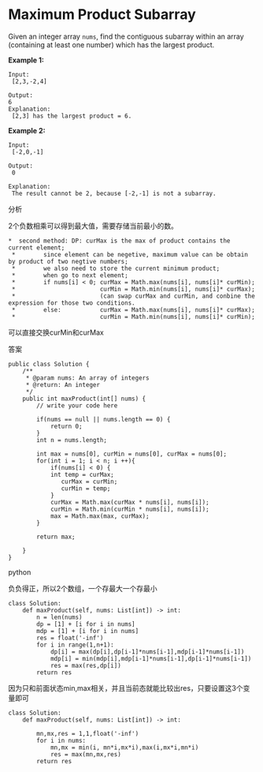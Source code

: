 # Maximum Product Subarray

Given an integer array `nums`, find the contiguous subarray within an array \(containing at least one number\) which has the largest product.

**Example 1:**

```text
Input:
 [2,3,-2,4]

Output:
6
Explanation:
 [2,3] has the largest product = 6.
```

**Example 2:**

```text
Input:
 [-2,0,-1]

Output:
 0

Explanation:
 The result cannot be 2, because [-2,-1] is not a subarray.
```

分析

2个负数相乘可以得到最大值，需要存储当前最小的数。

```text
*  second method: DP: curMax is the max of product contains the current element;
 *        since element can be negetive, maximum value can be obtain by product of two negtive numbers;
 *        we also need to store the current minimum product;
 *        when go to next element;
 *        if nums[i] < 0; curMax = Math.max(nums[i], nums[i]* curMin);
 *                        curMin = Math.min(nums[i], nums[i]* curMax);
 *                        (can swap curMax and curMin, and conbine the expression for those two conditions.
 *        else:           curMax = Math.max(nums[i], nums[i]* curMax);
 *                        curMin = Math.min(nums[i], nums[i]* curMin);
```

可以直接交换curMin和curMax

答案

```text
public class Solution {
    /**
     * @param nums: An array of integers
     * @return: An integer
     */
    public int maxProduct(int[] nums) {
        // write your code here

        if(nums == null || nums.length == 0) {
            return 0;
        }
        int n = nums.length;

        int max = nums[0], curMin = nums[0], curMax = nums[0];
        for(int i = 1; i < n; i ++){
            if(nums[i] < 0) {
            int temp = curMax;
               curMax = curMin;
               curMin = temp;
            } 
            curMax = Math.max(curMax * nums[i], nums[i]);
            curMin = Math.min(curMin * nums[i], nums[i]);
            max = Math.max(max, curMax);
        }

        return max;

    }
}
```

python

负负得正，所以2个数组，一个存最大一个存最小

```text
class Solution:
    def maxProduct(self, nums: List[int]) -> int:
        n = len(nums)
        dp = [1] + [i for i in nums]
        mdp = [1] + [i for i in nums]
        res = float('-inf')
        for i in range(1,n+1):
            dp[i] = max(dp[i],dp[i-1]*nums[i-1],mdp[i-1]*nums[i-1])
            mdp[i] = min(mdp[i],mdp[i-1]*nums[i-1],dp[i-1]*nums[i-1])
            res = max(res,dp[i])
        return res
```

因为只和前面状态min,max相关，并且当前态就能比较出res，只要设置这3个变量即可

```text
class Solution:
    def maxProduct(self, nums: List[int]) -> int:
        
        mn,mx,res = 1,1,float('-inf')
        for i in nums:
            mn,mx = min(i, mn*i,mx*i),max(i,mx*i,mn*i)
            res = max(mn,mx,res)
        return res
```

